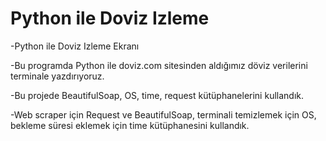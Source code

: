 # Python ile Doviz Izleme

-Python ile Doviz Izleme Ekranı

-Bu programda Python ile doviz.com sitesinden aldığımız döviz verilerini terminale yazdırıyoruz.

-Bu projede BeautifulSoap, OS, time, request kütüphanelerini kullandık. 

-Web scraper için Request ve BeautifulSoap, terminali temizlemek için OS, bekleme süresi eklemek için time kütüphanesini kullandık.
